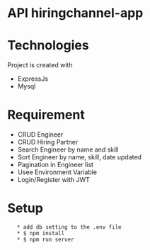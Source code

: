 # API hiringchannel-app

# Technologies
Project is created with


* ExpressJs
* Mysql


# Requirement

* CRUD Engineer
* CRUD Hiring Partner
* Search Engineer by name and skill
* Sort Engineer by name, skill, date updated
* Pagination in Engineer list
* Usee Environment Variable
* Login/Register with JWT


# Setup

 ```
    * add db setting to the .env file
    * $ npm install
    * $ npm run server
  ```
    


        
    

